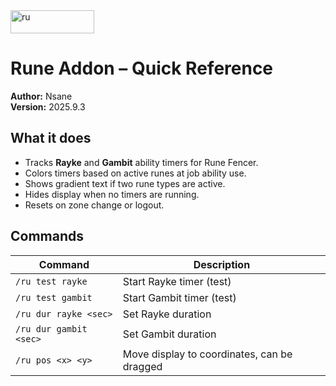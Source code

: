 <img width="134" height="37" alt="ru" src="https://github.com/user-attachments/assets/4d39078a-8a36-4836-b5a4-d0227b25ca9d" />

# Rune Addon – Quick Reference
**Author:** Nsane  
**Version:** 2025.9.3

## What it does
- Tracks **Rayke** and **Gambit** ability timers for Rune Fencer.
- Colors timers based on active runes at job ability use.
- Shows gradient text if two rune types are active.
- Hides display when no timers are running.
- Resets on zone change or logout.

## Commands
| Command | Description |
|---------|-------------|
| `/ru test rayke` | Start Rayke timer (test) |
| `/ru test gambit` | Start Gambit timer (test) |
| `/ru dur rayke <sec>` | Set Rayke duration |
| `/ru dur gambit <sec>` | Set Gambit duration |
| `/ru pos <x> <y>` | Move display to coordinates, can be dragged |
